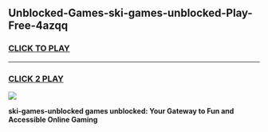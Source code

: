 
## Unblocked-Games-ski-games-unblocked-Play-Free-4azqq
<h3>
<a href="https://premium76.site?title=ski-games-unblocked&ref=22A">CLICK TO PLAY</a></h3>
<hr>

<h3>
<a href="https://premium76.site?title=ski-games-unblocked&ref=22A">CLICK 2 PLAY</a>
  
</h3>

<a href="https://premium76.site?title=ski-games-unblocked&ref=22A"><img src="https://clearcache.store/games.png"></a>


**ski-games-unblocked games unblocked: Your Gateway to Fun and Accessible Online Gaming**
